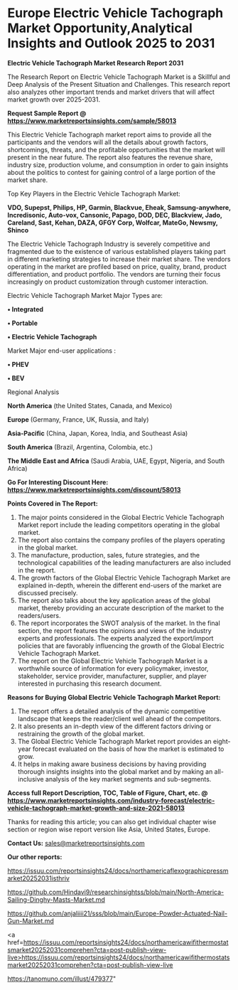 # Europe Electric Vehicle Tachograph Market Opportunity,Analytical Insights and Outlook 2025 to 2031

<strong>Electric Vehicle Tachograph Market Research Report 2031</strong>

The Research Report on Electric Vehicle Tachograph Market is a Skillful and Deep Analysis of the Present Situation and Challenges. This research report also analyzes other important trends and market drivers that will affect market growth over 2025-2031.

<strong>Request Sample Report @ <a href=https://www.marketreportsinsights.com/sample/58013>https://www.marketreportsinsights.com/sample/58013</a></strong>

This Electric Vehicle Tachograph market report aims to provide all the participants and the vendors will all the details about growth factors, shortcomings, threats, and the profitable opportunities that the market will present in the near future. The report also features the revenue share, industry size, production volume, and consumption in order to gain insights about the politics to contest for gaining control of a large portion of the market share.

Top Key Players in the Electric Vehicle Tachograph Market:

<strong>VDO, Supepst, Philips, HP, Garmin, Blackvue, Eheak, Samsung-anywhere, Incredisonic, Auto-vox, Cansonic, Papago, DOD, DEC, Blackview, Jado, Careland, Sast, Kehan, DAZA, GFGY Corp, Wolfcar, MateGo, Newsmy, Shinco</strong>

The Electric Vehicle Tachograph Industry is severely competitive and fragmented due to the existence of various established players taking part in different marketing strategies to increase their market share. The vendors operating in the market are profiled based on price, quality, brand, product differentiation, and product portfolio. The vendors are turning their focus increasingly on product customization through customer interaction.

Electric Vehicle Tachograph Market Major Types are:

<strong>• Integrated

• Portable

• Electric Vehicle Tachograph</strong>

Market Major end-user applications :

<strong>• PHEV

• BEV</strong>

Regional Analysis

</u><strong><b>North America</b></strong> (the United States, Canada, and Mexico)

<strong><b>Europe </b></strong>(Germany, France, UK, Russia, and Italy)

<strong><b>Asia-Pacific</b></strong> (China, Japan, Korea, India, and Southeast Asia)

<strong><b>South America</b></strong> (Brazil, Argentina, Colombia, etc.)

<strong><b>The Middle East and Africa</b></strong> (Saudi Arabia, UAE, Egypt, Nigeria, and South Africa)

<strong>Go For Interesting Discount Here: <a href=https://www.marketreportsinsights.com/discount/58013>https://www.marketreportsinsights.com/discount/58013</a></strong>

<strong>Points Covered in The Report:</strong>
<ol>
  <li>The major points considered in the Global Electric Vehicle Tachograph Market report include the leading competitors operating in the global market.</li>
  <li>The report also contains the company profiles of the players operating in the global market.</li>
  <li>The manufacture, production, sales, future strategies, and the technological capabilities of the leading manufacturers are also included in the report.</li>
  <li>The growth factors of the Global Electric Vehicle Tachograph Market are explained in-depth, wherein the different end-users of the market are discussed precisely.</li>
  <li>The report also talks about the key application areas of the global market, thereby providing an accurate description of the market to the readers/users.</li>
  <li>The report incorporates the SWOT analysis of the market. In the final section, the report features the opinions and views of the industry experts and professionals. The experts analyzed the export/import policies that are favorably influencing the growth of the Global Electric Vehicle Tachograph Market.</li>
  <li>The report on the Global Electric Vehicle Tachograph Market is a worthwhile source of information for every policymaker, investor, stakeholder, service provider, manufacturer, supplier, and player interested in purchasing this research document.</li>
</ol>
<strong>Reasons for Buying Global Electric Vehicle Tachograph Market Report:</strong>

<ol>
  <li>The report offers a detailed analysis of the dynamic competitive landscape that keeps the reader/client well ahead of the competitors.</li>
  <li>It also presents an in-depth view of the different factors driving or restraining the growth of the global market.</li>
  <li>The Global Electric Vehicle Tachograph Market report provides an eight-year forecast evaluated on the basis of how the market is estimated to grow.</li>
  <li>It helps in making aware business decisions by having providing thorough insights insights into the global market and by making an all-inclusive analysis of the key market segments and sub-segments.</li>
</ol>
<strong>Access full Report Description, TOC, Table of Figure, Chart, etc. @ <a href=https://www.marketreportsinsights.com/industry-forecast/electric-vehicle-tachograph-market-growth-and-size-2021-58013>https://www.marketreportsinsights.com/industry-forecast/electric-vehicle-tachograph-market-growth-and-size-2021-58013</a></strong>


Thanks for reading this article; you can also get individual chapter wise section or region wise report version like Asia, United States, Europe.

<strong>Contact Us:</strong>
sales@marketreportsinsights.com

<strong>Our other reports:</strong>

<a href=https://issuu.com/reportsinsights24/docs/northamericaflexographicpressmarket20252031isthriv>https://issuu.com/reportsinsights24/docs/northamericaflexographicpressmarket20252031isthriv</a>

<a href=https://github.com/Hindavi9/researchinsightss/blob/main/North-America-Sailing-Dinghy-Masts-Market.md>https://github.com/Hindavi9/researchinsightss/blob/main/North-America-Sailing-Dinghy-Masts-Market.md</a>

<a href=https://github.com/anjaliiii21/sss/blob/main/Europe-Powder-Actuated-Nail-Gun-Market.md>https://github.com/anjaliiii21/sss/blob/main/Europe-Powder-Actuated-Nail-Gun-Market.md</a>

<a href=https://issuu.com/reportsinsights24/docs/northamericawifithermostatsmarket20252031comprehen?cta=post-publish-view-live>https://issuu.com/reportsinsights24/docs/northamericawifithermostatsmarket20252031comprehen?cta=post-publish-view-live</a>

<a href=https://tanomuno.com/illust/479377>https://tanomuno.com/illust/479377</a>"
